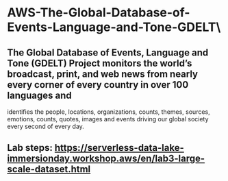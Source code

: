# AWS-The-Global-Database-of-Events-Language-and-Tone-GDELT\

## The Global Database of Events, Language and Tone (GDELT) Project monitors the world’s broadcast, print, and web news from nearly every corner of every country in over 100 languages and 
identifies the people, locations, organizations, counts, themes, sources, emotions, counts, quotes, images and events driving our global society every second of every day.

## Lab steps: https://serverless-data-lake-immersionday.workshop.aws/en/lab3-large-scale-dataset.html
